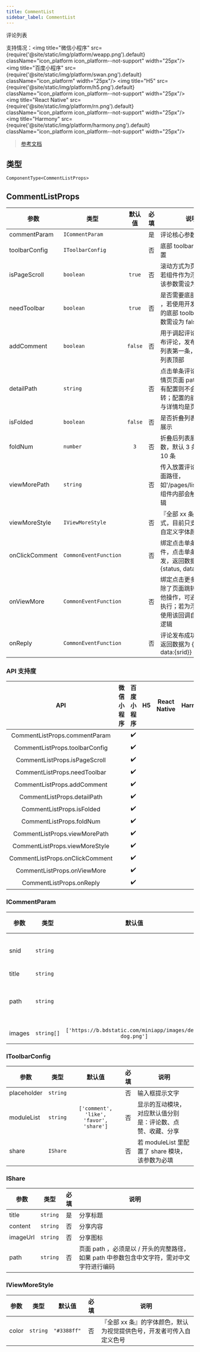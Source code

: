 ```yaml
---
title: CommentList
sidebar_label: CommentList
---
```


评论列表

支持情况：<img title="微信小程序" src={require('@site/static/img/platform/weapp.png').default} className="icon_platform icon_platform--not-support" width="25px"/> <img title="百度小程序" src={require('@site/static/img/platform/swan.png').default} className="icon_platform" width="25px"/> <img title="H5" src={require('@site/static/img/platform/h5.png').default} className="icon_platform icon_platform--not-support" width="25px"/> <img title="React Native" src={require('@site/static/img/platform/rn.png').default} className="icon_platform icon_platform--not-support" width="25px"/> <img title="Harmony" src={require('@site/static/img/platform/harmony.png').default} className="icon_platform icon_platform--not-support" width="25px"/>

> [参考文档](https://smartprogram.baidu.com/docs/develop/extended/component-content/comment-list/)

## 类型

```tsx
ComponentType<CommentListProps>
```

## CommentListProps

| 参数 | 类型 | 默认值 | 必填 | 说明 |
| --- | --- | :---: | :---: | --- |
| commentParam | `ICommentParam` |  | 是 | 评论核心参数 |
| toolbarConfig | `IToolbarConfig` |  | 否 | 底部 toolbar 的相关配置 |
| isPageScroll | `boolean` | `true` | 否 | 滚动方式为页面滚动，若组件作为浮层使用，该参数需设为 false |
| needToolbar | `boolean` | `true` | 否 | 是否需要底部 toolbar ，若使用开发者自定义的底部 toolbar ，该参数需设为 false |
| addComment | `boolean` | `false` | 否 | 用于调起评论发布器发布评论，发布成功插入列表第一条，且滚动到列表顶部 |
| detailPath | `string` |  | 否 | 点击单条评论跳转的详情页页面 path ，若没有配置则不会发生跳转；配置的前提是列表与详情均是页面级 |
| isFolded | `boolean` | `false` | 否 | 是否折叠列表，默认全展示 |
| foldNum | `number` | `3` | 否 | 折叠后列表展示最大条数，默认 3 条，最多 10 条 |
| viewMorePath | `string` |  | 否 | 传入放置评论组件的页面路径，如'/pages/list/index'，组件内部会触发跳转逻辑 |
| viewMoreStyle | `IViewMoreStyle` |  | 否 | 『全部 xx 条』的样式，目前只支持开发者自定义字体颜色 |
| onClickComment | `CommonEventFunction` |  | 否 | 绑定点击单条评论的事件，点击单条评论时触发，返回数据为{status, data:{srid}} |
| onViewMore | `CommonEventFunction` |  | 否 | 绑定点击更多事件，若除了页面跳转还需要其他操作，可通过该回调执行；若为浮层，也可使用该回调自定义交互逻辑 |
| onReply | `CommonEventFunction` |  | 否 | 评论发布成功时触发，返回数据为 {status, data:{srid}} |

### API 支持度

| API | 微信小程序 | 百度小程序 | H5 | React Native | Harmony |
| :---: | :---: | :---: | :---: | :---: | :---: |
| CommentListProps.commentParam |  | ✔️ |  |  |  |
| CommentListProps.toolbarConfig |  | ✔️ |  |  |  |
| CommentListProps.isPageScroll |  | ✔️ |  |  |  |
| CommentListProps.needToolbar |  | ✔️ |  |  |  |
| CommentListProps.addComment |  | ✔️ |  |  |  |
| CommentListProps.detailPath |  | ✔️ |  |  |  |
| CommentListProps.isFolded |  | ✔️ |  |  |  |
| CommentListProps.foldNum |  | ✔️ |  |  |  |
| CommentListProps.viewMorePath |  | ✔️ |  |  |  |
| CommentListProps.viewMoreStyle |  | ✔️ |  |  |  |
| CommentListProps.onClickComment |  | ✔️ |  |  |  |
| CommentListProps.onViewMore |  | ✔️ |  |  |  |
| CommentListProps.onReply |  | ✔️ |  |  |  |

### ICommentParam

| 参数 | 类型 | 默认值 | 必填 | 说明 |
| --- | --- | :---: | :---: | --- |
| snid | `string` |  | 是 | 被点赞的文章的 id，与 path 参数一一对应<br />example: "20200101" |
| title | `string` |  | 是 | 文章标题 |
| path | `string` |  | 是 | 智能小程序内页链接，最长不能超过 194 字符<br />example: "/pages/index/index" |
| images | `string[]` | `['https://b.bdstatic.com/miniapp/images/demo-dog.png']` | 否 | 数组第一项用于收藏功能的展示图片 |

### IToolbarConfig

| 参数 | 类型 | 默认值 | 必填 | 说明 |
| --- | --- | :---: | :---: | --- |
| placeholder | `string` |  | 否 | 输入框提示文字 |
| moduleList | `string` | `['comment', 'like', 'favor', 'share']` | 否 | 显示的互动模块，对应默认值分别是：评论数、点赞、收藏、分享 |
| share | `IShare` |  | 否 | 若 moduleList 里配置了 share 模块，该参数为必填 |

### IShare

| 参数 | 类型 | 必填 | 说明 |
| --- | --- | :---: | --- |
| title | `string` | 是 | 分享标题 |
| content | `string` | 否 | 分享内容 |
| imageUrl | `string` | 否 | 分享图标 |
| path | `string` | 否 | 页面 path ，必须是以 / 开头的完整路径，如果 path 中参数包含中文字符，需对中文字符进行编码 |

### IViewMoreStyle

| 参数 | 类型 | 默认值 | 必填 | 说明 |
| --- | --- | :---: | :---: | --- |
| color | `string` | `"#3388ff"` | 否 | 『全部 xx 条』的字体颜色，默认为视觉提供色号，开发者可传入自定义色号 |
